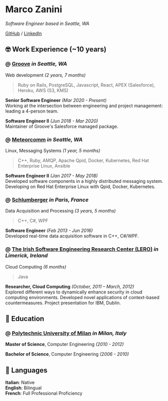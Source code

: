 # Marco Zanini

_Software Engineer based in Seattle, WA_ <br>

[GitHub](https://github.com/mzanini/) / [LinkedIn](https://www.linkedin.com/in/marco-zanini)

## 🤓 Work Experience (~10 years)

### @ [**Groove**](https://www.groove.co/) _in Seattle, WA_ <br>
Web development _(2 years, 7 months)_
> Ruby on Rails, PostgreSQL, Javascript, React, APEX (Salesforce), Heroku, AWS (S3, KMS)

**Senior Software Engineer** _(Mar 2020 - Present)_ <br>
Working at the intersection between engineering and project management: leading a 4-person team.

**Software Engineer II** _(Jun 2018 - Mar 2020)_ <br>
Maintainer of Groove's Salesforce managed package.

### @ [**Meteorcomm**](https://meteorcomm.com/) _in Seattle, WA_ <br>
Linux, Messaging Systems _(1 year, 5 months)_
> C++, Ruby, AMQP, Apache Qpid, Docker, Kubernetes, Red Hat Enterprise Linux, Ansible

**Software Engineer II**  _(Jan 2017 - May 2018)_ <br>
Developed software components in a highly distributed messaging system. Developing on Red Hat Enterprise Linux with Qpid, Docker, Kubernetes.

### @ [**Schlumberger**](https://www.slb.com/) _in Paris, France_ <br>
Data Acquisition and Processing _(3 years, 5 months)_
> C++, C#, WPF

**Software Engineer**  _(Feb 2013 - Jun 2016)_ <br>
Developed real-time data acquisition software in C++, C#/WPF.

### @ [**The Irish Software Engineering Research Center (LERO)**](https://www.lero.ie/) _in Limerick, Ireland_ <br>
Cloud Computing _(6 months)_
> Java

**Researcher, Cloud Computing**  _(October, 2011 – March, 2012)_ <br>
Explored different ways to dynamically enhance security in cloud computing environments. Developed novel applications of context-based countermeasures. Project presentation for IBM, Dublin.

## 🔬 Education

### @ [**Polytechnic University of Milan**](https://www.polimi.it/en/) _in Milan, Italy_

**Master of Science**, Computer Engineering _(2010 - 2012)_


**Bachelor of Science**, Computer Engineering _(2006 - 2010)_

## 💬 Languages

**Italian**: Native <br>
**English**: Bilingual <br>
**French**: Full Professional Proficiency <br>
